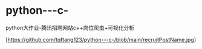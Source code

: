 # python---c-
python大作业-腾讯招聘网站c++岗位爬虫+可视化分析

[https://github.com/tqftang123/python---c-/blob/main/recruitPostName.jpg]
